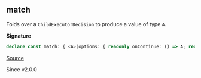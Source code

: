 ## match

Folds over a `ChildExecutorDecision` to produce a value of type `A`.

**Signature**

```ts
declare const match: { <A>(options: { readonly onContinue: () => A; readonly onClose: (value: unknown) => A; readonly onYield: () => A; }): (self: ChildExecutorDecision) => A; <A>(self: ChildExecutorDecision, options: { readonly onContinue: () => A; readonly onClose: (value: unknown) => A; readonly onYield: () => A; }): A; }
```

[Source](https://github.com/Effect-TS/effect/tree/main/packages/effect/src/ChildExecutorDecision.ts#L130)

Since v2.0.0
